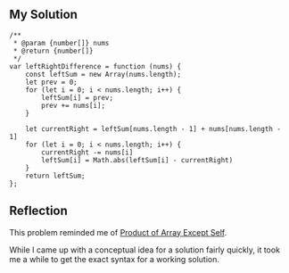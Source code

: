 ## My Solution

```
/**
 * @param {number[]} nums
 * @return {number[]}
 */
var leftRightDifference = function (nums) {
    const leftSum = new Array(nums.length);
    let prev = 0;
    for (let i = 0; i < nums.length; i++) {
        leftSum[i] = prev;
        prev += nums[i];
    }

    let currentRight = leftSum[nums.length - 1] + nums[nums.length - 1]
    for (let i = 0; i < nums.length; i++) {
        currentRight -= nums[i]
        leftSum[i] = Math.abs(leftSum[i] - currentRight)
    }
    return leftSum;
};
```

## Reflection

This problem reminded me of [Product of Array Except Self](https://leetcode.com/problems/product-of-array-except-self).

While I came up with a conceptual idea for a solution fairly quickly, it took me a while to get the exact syntax for a working solution.
